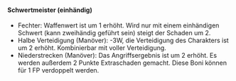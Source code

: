 #### Schwertmeister (einhändig)

* Fechter: Waffenwert ist um 1 erhöht. Wird nur mit einem einhändigen Schwert (kann zweihändig geführt sein) steigt der
Schaden um 2.
* Halbe Verteidigung (Manöver): -3W, die Verteidigung des Charakters ist um 2 erhöht. Kombinierbar mit voller
Verteidigung.
* Niederstrecken (Manöver): Das Angriffsergebnis ist um 2 erhöht. Es werden außerdem 2 Punkte Extraschaden gemacht.
Diese Boni können für 1 FP verdoppelt werden.
